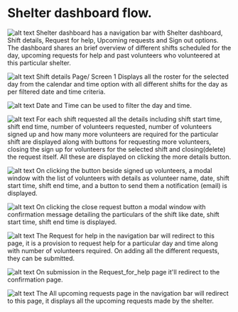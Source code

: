 # Shelter dashboard flow.

![alt text](Shelter_Dashboard.jpg)
Shelter dashboard has a navigation bar with Shelter dashboard, Shift details, Request for help, Upcoming requests and Sign out options.
The dashboard shares an brief overview of different shifts scheduled for the day, upcoming requests for help and past volunteers who volunteered at this particular shelter.

![alt text](Shift_Details_Screen_1.jpg)
Shift details Page/ Screen 1
Displays all the roster for the selected day from the calendar and time option with all different shifts for the day as per filtered date and time criteria. 


![alt text](Shift_Details_Screen_2.jpg)
Date and Time can be used to filter the day and time.

![alt text](Shift_Details_Screen_3.jpg)
For each shift requested all the details including shift start time, shift end time, number of volunteers requested, number of volunteers signed up and how many more volunteers are required for the particular shift are displayed along with buttons for requesting more volunteers, closing the sign up for volunteers for the selected shift and closing(delete) the request itself. All these are displayed on clicking the more details button.

![alt text](Shift_Details_Screen_4.jpg)
On clicking the button beside signed up volunteers, a modal window with the list of volunteers with details as volunteer name, date, shift start time, shift end time, and a button to send them a notification (email) is displayed.

![alt text](Shift_Details_Screen_5.jpg)
On clicking the close request button a modal window with confirmation message detailing the particulars of the shift like date, shift start time, shift end time is displayed.

![alt text](Request_for_help.jpg)
The Request for help in the navigation bar will redirect to this page, it is a provision to request help for a particular day and time along with number of volunteers required.
On adding all the different requests, they can be submitted. 

![alt text](Confirmation_Page_Request_for_help.jpg)
On submission in the Request_for_help page it'll redirect to the confirmation page.

![alt text](All_upcoming_requests_page.jpg)
The All upcoming requests page in the navigation bar will redirect to this page, it displays all the upcoming requests made by the shelter.